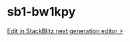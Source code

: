# sb1-bw1kpy

[Edit in StackBlitz next generation editor ⚡️](https://stackblitz.com/~/github.com/whiepeak/sb1-bw1kpy)